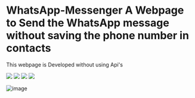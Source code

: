 # WhatsApp-Messenger A Webpage to Send the WhatsApp message without saving the phone number in contacts
This webpage is Developed without using Api's 

<img src="https://img.shields.io/badge/HTML5-E34F26?style=for-the-badge&logo=html5&logoColor=white" /> <img src="https://img.shields.io/badge/CSS3-1572B6?style=for-the-badge&logo=css3&logoColor=white" /> <img src="https://img.shields.io/badge/JavaScript-323330?style=for-the-badge&logo=javascript&logoColor=F7DF1E" /> <img src="https://img.shields.io/badge/Bootstrap-563D7C?style=for-the-badge&logo=bootstrap&logoColor=white" />

![image](https://res.cloudinary.com/dphco7h5g/image/upload/v1720971308/whatsapp_jx6xhq.png)
